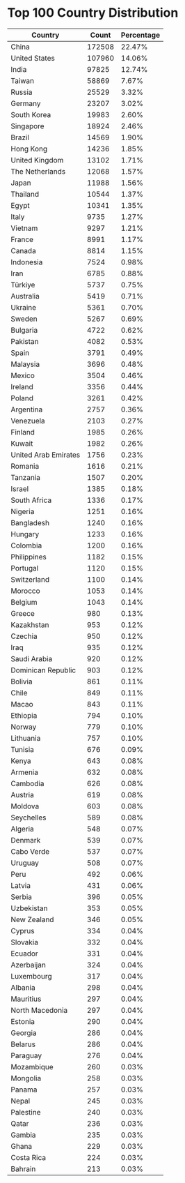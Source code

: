 # Top 100 Country Distribution
| Country | Count | Percentage |
|----|----|----|
| China | 172508 | 22.47% |
| United States | 107960 | 14.06% |
| India | 97825 | 12.74% |
| Taiwan | 58869 | 7.67% |
| Russia | 25529 | 3.32% |
| Germany | 23207 | 3.02% |
| South Korea | 19983 | 2.60% |
| Singapore | 18924 | 2.46% |
| Brazil | 14569 | 1.90% |
| Hong Kong | 14236 | 1.85% |
| United Kingdom | 13102 | 1.71% |
| The Netherlands | 12068 | 1.57% |
| Japan | 11988 | 1.56% |
| Thailand | 10544 | 1.37% |
| Egypt | 10341 | 1.35% |
| Italy | 9735 | 1.27% |
| Vietnam | 9297 | 1.21% |
| France | 8991 | 1.17% |
| Canada | 8814 | 1.15% |
| Indonesia | 7524 | 0.98% |
| Iran | 6785 | 0.88% |
| Türkiye | 5737 | 0.75% |
| Australia | 5419 | 0.71% |
| Ukraine | 5361 | 0.70% |
| Sweden | 5267 | 0.69% |
| Bulgaria | 4722 | 0.62% |
| Pakistan | 4082 | 0.53% |
| Spain | 3791 | 0.49% |
| Malaysia | 3696 | 0.48% |
| Mexico | 3504 | 0.46% |
| Ireland | 3356 | 0.44% |
| Poland | 3261 | 0.42% |
| Argentina | 2757 | 0.36% |
| Venezuela | 2103 | 0.27% |
| Finland | 1985 | 0.26% |
| Kuwait | 1982 | 0.26% |
| United Arab Emirates | 1756 | 0.23% |
| Romania | 1616 | 0.21% |
| Tanzania | 1507 | 0.20% |
| Israel | 1385 | 0.18% |
| South Africa | 1336 | 0.17% |
| Nigeria | 1251 | 0.16% |
| Bangladesh | 1240 | 0.16% |
| Hungary | 1233 | 0.16% |
| Colombia | 1200 | 0.16% |
| Philippines | 1182 | 0.15% |
| Portugal | 1120 | 0.15% |
| Switzerland | 1100 | 0.14% |
| Morocco | 1053 | 0.14% |
| Belgium | 1043 | 0.14% |
| Greece | 980 | 0.13% |
| Kazakhstan | 953 | 0.12% |
| Czechia | 950 | 0.12% |
| Iraq | 935 | 0.12% |
| Saudi Arabia | 920 | 0.12% |
| Dominican Republic | 903 | 0.12% |
| Bolivia | 861 | 0.11% |
| Chile | 849 | 0.11% |
| Macao | 843 | 0.11% |
| Ethiopia | 794 | 0.10% |
| Norway | 779 | 0.10% |
| Lithuania | 757 | 0.10% |
| Tunisia | 676 | 0.09% |
| Kenya | 643 | 0.08% |
| Armenia | 632 | 0.08% |
| Cambodia | 626 | 0.08% |
| Austria | 619 | 0.08% |
| Moldova | 603 | 0.08% |
| Seychelles | 589 | 0.08% |
| Algeria | 548 | 0.07% |
| Denmark | 539 | 0.07% |
| Cabo Verde | 537 | 0.07% |
| Uruguay | 508 | 0.07% |
| Peru | 492 | 0.06% |
| Latvia | 431 | 0.06% |
| Serbia | 396 | 0.05% |
| Uzbekistan | 353 | 0.05% |
| New Zealand | 346 | 0.05% |
| Cyprus | 334 | 0.04% |
| Slovakia | 332 | 0.04% |
| Ecuador | 331 | 0.04% |
| Azerbaijan | 324 | 0.04% |
| Luxembourg | 317 | 0.04% |
| Albania | 298 | 0.04% |
| Mauritius | 297 | 0.04% |
| North Macedonia | 297 | 0.04% |
| Estonia | 290 | 0.04% |
| Georgia | 286 | 0.04% |
| Belarus | 286 | 0.04% |
| Paraguay | 276 | 0.04% |
| Mozambique | 260 | 0.03% |
| Mongolia | 258 | 0.03% |
| Panama | 257 | 0.03% |
| Nepal | 245 | 0.03% |
| Palestine | 240 | 0.03% |
| Qatar | 236 | 0.03% |
| Gambia | 235 | 0.03% |
| Ghana | 229 | 0.03% |
| Costa Rica | 224 | 0.03% |
| Bahrain | 213 | 0.03% |

